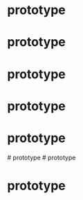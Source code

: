 # prototype
# prototype
# prototype
# prototype
# prototype
#   p r o t o t y p e  
 # prototype
# prototype
